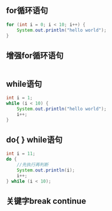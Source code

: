 ## for循环语句
``` java
for (int i = 0; i < 10; i++) {  
    System.out.println("hello world");  
}
```
## 增强for循环语句
``` java
```
## while语句
``` java
int i = 1;  
while (i < 10) {  
    System.out.println("hello world");  
    i++;  
}
```
## do{ } while语句
``` java
int i = 11;  
do {  
	//先执行再判断
    System.out.println(i);  
    i++;  
} while (i < 10);
```
## 关键字break continue
``` java

```